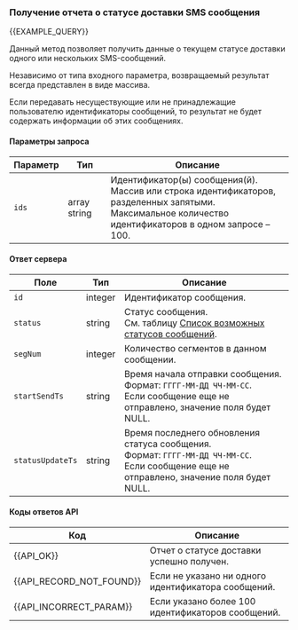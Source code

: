 ### Получение отчета о статусе доставки SMS сообщения
{{EXAMPLE_QUERY}}

Данный метод позволяет получить данные о текущем статусе доставки одного или нескольких SMS-сообщений.

Независимо от типа входного параметра, возвращаемый результат всегда представлен в виде массива. 

Если передавать несуществующие или не принадлежащие пользователю идентификаторы сообщений, то результат не будет содержать информации об этих сообщениях.

#### Параметры запроса

 Параметр   | Тип    | Описание
------------|--------|-----------
`ids`       | array string | Идентификатор(ы) сообщения(й).<br>Массив или строка идентификаторов, разделенных запятыми.<br>Максимальное количество идентификаторов в одном запросе – 100.

#### Ответ сервера

Поле           | Тип     | Описание
---------------|---------|-------------
`id`             | integer | Идентификатор сообщения.
`status`         | string  | Статус сообщения.<br>Cм. таблицу [Список возможных статусов сообщений](/ru/help/api-docs/other#SmsStatus).
`segNum`         | integer | Количество сегментов в данном сообщении.
`startSendTs`    | string  | Время начала отправки сообщения.<br>Формат: `ГГГГ-ММ-ДД ЧЧ-ММ-СС`.<br>Если сообщение еще не отправлено, значение поля будет NULL.
`statusUpdateTs` | string  | Время последнего обновления статуса сообщения.<br>Формат: `ГГГГ-ММ-ДД ЧЧ-ММ-СС`.<br>Если сообщение еще не отправлено, значение поля будет NULL.

#### Коды ответов API
Код | Описание
----|----
{{API_OK}} | Отчет о статусе доставки успешно получен.
{{API_RECORD_NOT_FOUND}} | Eсли не указано ни одного идентификатора сообщений.
{{API_INCORRECT_PARAM}}  | Eсли указано более 100 идентификаторов сообщений.
